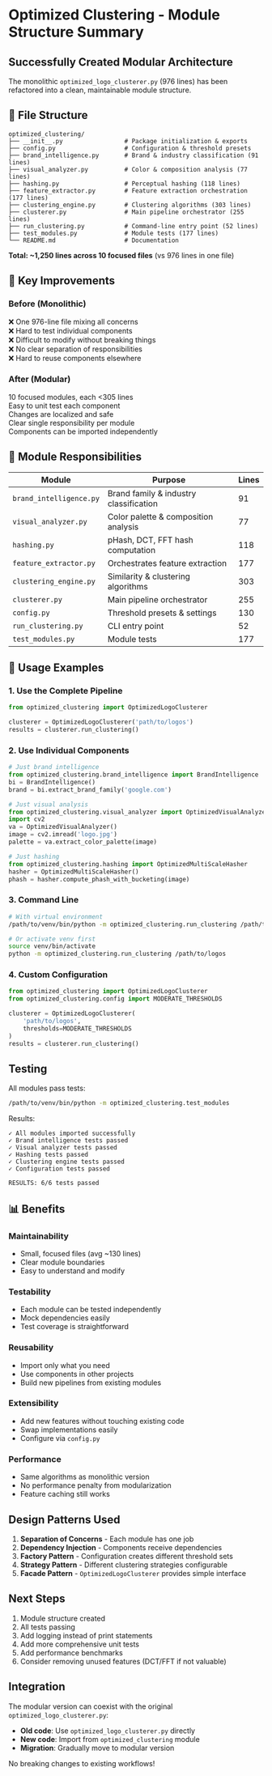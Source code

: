 # Optimized Clustering - Module Structure Summary

##  Successfully Created Modular Architecture

The monolithic `optimized_logo_clusterer.py` (976 lines) has been refactored into a clean, maintainable module structure.

## 📁 File Structure

```
optimized_clustering/
├── __init__.py                 # Package initialization & exports
├── config.py                   # Configuration & threshold presets
├── brand_intelligence.py       # Brand & industry classification (91 lines)
├── visual_analyzer.py          # Color & composition analysis (77 lines)
├── hashing.py                  # Perceptual hashing (118 lines)
├── feature_extractor.py        # Feature extraction orchestration (177 lines)
├── clustering_engine.py        # Clustering algorithms (303 lines)
├── clusterer.py                # Main pipeline orchestrator (255 lines)
├── run_clustering.py           # Command-line entry point (52 lines)
├── test_modules.py             # Module tests (177 lines)
└── README.md                   # Documentation
```

**Total: ~1,250 lines across 10 focused files** (vs 976 lines in one file)

## 🎯 Key Improvements

### Before (Monolithic)
❌ One 976-line file mixing all concerns  
❌ Hard to test individual components  
❌ Difficult to modify without breaking things  
❌ No clear separation of responsibilities  
❌ Hard to reuse components elsewhere  

### After (Modular)
 10 focused modules, each <305 lines  
 Easy to unit test each component  
 Changes are localized and safe  
 Clear single responsibility per module  
 Components can be imported independently  

## 🔧 Module Responsibilities

| Module | Purpose | Lines |
|--------|---------|-------|
| `brand_intelligence.py` | Brand family & industry classification | 91 |
| `visual_analyzer.py` | Color palette & composition analysis | 77 |
| `hashing.py` | pHash, DCT, FFT hash computation | 118 |
| `feature_extractor.py` | Orchestrates feature extraction | 177 |
| `clustering_engine.py` | Similarity & clustering algorithms | 303 |
| `clusterer.py` | Main pipeline orchestrator | 255 |
| `config.py` | Threshold presets & settings | 130 |
| `run_clustering.py` | CLI entry point | 52 |
| `test_modules.py` | Module tests | 177 |

## 🚀 Usage Examples

### 1. Use the Complete Pipeline

```python
from optimized_clustering import OptimizedLogoClusterer

clusterer = OptimizedLogoClusterer('path/to/logos')
results = clusterer.run_clustering()
```

### 2. Use Individual Components

```python
# Just brand intelligence
from optimized_clustering.brand_intelligence import BrandIntelligence
bi = BrandIntelligence()
brand = bi.extract_brand_family('google.com')

# Just visual analysis
from optimized_clustering.visual_analyzer import OptimizedVisualAnalyzer
import cv2
va = OptimizedVisualAnalyzer()
image = cv2.imread('logo.jpg')
palette = va.extract_color_palette(image)

# Just hashing
from optimized_clustering.hashing import OptimizedMultiScaleHasher
hasher = OptimizedMultiScaleHasher()
phash = hasher.compute_phash_with_bucketing(image)
```

### 3. Command Line

```bash
# With virtual environment
/path/to/venv/bin/python -m optimized_clustering.run_clustering /path/to/logos

# Or activate venv first
source venv/bin/activate
python -m optimized_clustering.run_clustering /path/to/logos
```

### 4. Custom Configuration

```python
from optimized_clustering import OptimizedLogoClusterer
from optimized_clustering.config import MODERATE_THRESHOLDS

clusterer = OptimizedLogoClusterer(
    'path/to/logos', 
    thresholds=MODERATE_THRESHOLDS
)
results = clusterer.run_clustering()
```

##  Testing

All modules pass tests:

```bash
/path/to/venv/bin/python -m optimized_clustering.test_modules
```

Results:
```
✓ All modules imported successfully
✓ Brand intelligence tests passed
✓ Visual analyzer tests passed
✓ Hashing tests passed
✓ Clustering engine tests passed
✓ Configuration tests passed

RESULTS: 6/6 tests passed
```

## 📊 Benefits

### Maintainability
- Small, focused files (avg ~130 lines)
- Clear module boundaries
- Easy to understand and modify

### Testability
- Each module can be tested independently
- Mock dependencies easily
- Test coverage is straightforward

### Reusability
- Import only what you need
- Use components in other projects
- Build new pipelines from existing modules

### Extensibility
- Add new features without touching existing code
- Swap implementations easily
- Configure via `config.py`

### Performance
- Same algorithms as monolithic version
- No performance penalty from modularization
- Feature caching still works

##  Design Patterns Used

1. **Separation of Concerns** - Each module has one job
2. **Dependency Injection** - Components receive dependencies
3. **Factory Pattern** - Configuration creates different threshold sets
4. **Strategy Pattern** - Different clustering strategies configurable
5. **Facade Pattern** - `OptimizedLogoClusterer` provides simple interface

##  Next Steps

1.  Module structure created
2.  All tests passing
3.  Add logging instead of print statements
4.  Add more comprehensive unit tests
5.  Add performance benchmarks
6.  Consider removing unused features (DCT/FFT if not valuable)

##  Integration

The modular version can coexist with the original `optimized_logo_clusterer.py`:

- **Old code**: Use `optimized_logo_clusterer.py` directly
- **New code**: Import from `optimized_clustering` module
- **Migration**: Gradually move to modular version

No breaking changes to existing workflows!
